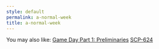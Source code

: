 ```yaml
---
style: default
permalink: a-normal-week
title: a-normal-week
---
```

You may also like:
[Game Day Part 1: Preliminaries](http://scp-wiki.net/preliminaries)
[SCP-624](http://scp-wiki.net/scp-624)